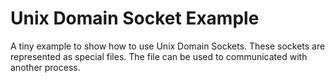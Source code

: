 # Unix Domain Socket Example

A tiny example to show how to use Unix Domain Sockets. These sockets are represented as special files. The file can be used to communicated with another process.
